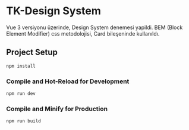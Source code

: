 # TK-Design System

Vue 3 versiyonu üzerinde, Design System denemesi yapildi. 
BEM (Block Element Modifier) css metodolojisi, Card bileşeninde kullanıldı.

## Project Setup

```sh
npm install
```

### Compile and Hot-Reload for Development

```sh
npm run dev
```

### Compile and Minify for Production

```sh
npm run build
```
